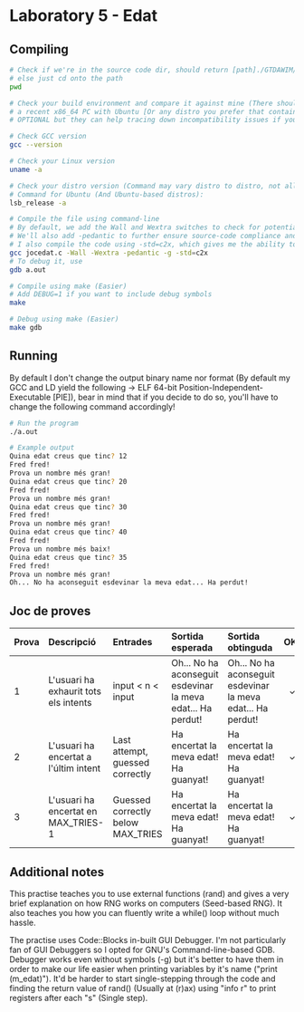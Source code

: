 # Laboratory 5 - Edat

## Compiling

```bash
# Check if we're in the source code dir, should return [path]./GTDAWIM/FProgI/L5EDAT
# else just cd onto the path
pwd

# Check your build environment and compare it against mine (There should not be problems if yo're using
# a recent x86_64 PC with Ubuntu [Or any distro you prefer that contains GNUs C Compiler]), next steps are
# OPTIONAL but they can help tracing down incompatibility issues if you can't compile the code succesfully

# Check GCC version
gcc --version

# Check your Linux version
uname -a

# Check your distro version (Command may vary distro to distro, not all are based-off Debian!)
# Command for Ubuntu (And Ubuntu-based distros):
lsb_release -a

# Compile the file using command-line
# By default, we add the Wall and Wextra switches to check for potential warnings at compile time.
# We'll also add -pedantic to further ensure source-code compliance and -g to include debug symbols to use with GDB
# I also compile the code using -std=c2x, which gives me the ability to use C++11-type attributes to ignore a warning that really isn't in code
gcc jocedat.c -Wall -Wextra -pedantic -g -std=c2x
# To debug it, use
gdb a.out

# Compile using make (Easier)
# Add DEBUG=1 if you want to include debug symbols
make

# Debug using make (Easier)
make gdb
```
## Running

By default I don't change the output binary name nor format (By default my GCC and LD yield the following -> ELF 64-bit Position-Independent-Executable [PIE]), bear in mind that if you decide to do so, you'll have to change the following command accordingly!

```bash
# Run the program
./a.out

# Example output
Quina edat creus que tinc? 12      
Fred fred!
Prova un nombre més gran!
Quina edat creus que tinc? 20
Fred fred!
Prova un nombre més gran!
Quina edat creus que tinc? 30
Fred fred!
Prova un nombre més gran!
Quina edat creus que tinc? 40
Fred fred!
Prova un nombre més baix!
Quina edat creus que tinc? 35
Fred fred!
Prova un nombre més gran!
Oh... No ha aconseguit esdevinar la meva edat... Ha perdut!
```
## Joc de proves

| Prova | Descripció                            | Entrades                          | Sortida esperada                                                   | Sortida obtinguda                                           | OK? |
| :---- |:------------------------------------- |:--------------------------------- |:------------------------------------------------------------------ |:----------------------------------------------------------- |:---:|
| 1     | L'usuari ha exhaurit tots els intents | input < n < input                 | Oh... No ha aconseguit esdevinar la meva edat... Ha perdut!        | Oh... No ha aconseguit esdevinar la meva edat... Ha perdut! | ✓   |
| 2     | L'usuari ha encertat a l'últim intent | Last attempt, guessed correctly   | Ha encertat la meva edat! Ha guanyat!                              | Ha encertat la meva edat! Ha guanyat!                       | ✓   |
| 3     | L'usuari ha encertat en MAX_TRIES-1   | Guessed correctly below MAX_TRIES | Ha encertat la meva edat! Ha guanyat!                              | Ha encertat la meva edat! Ha guanyat!                       | ✓   |                                                                                                              | ✓   |

## Additional notes

This practise teaches you to use external functions (rand) and gives a very brief explanation on how RNG works on computers (Seed-based RNG).
It also teaches you how you can fluently write a while() loop without much hassle.

The practise uses Code::Blocks in-built GUI Debugger. I'm not particularly fan of GUI Debuggers so I opted for GNU's Command-line-based GDB.
Debugger works even without symbols (-g) but it's better to have them in order to make our life easier when printing variables by it's name ("print (m_edat)").
It'd be harder to start single-stepping through the code and finding the return value of rand() (Usually at (r)ax) using "info r" to print registers after each "s" (Single step).


